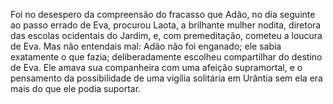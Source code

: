 ﻿Foi no desespero da compreensão do fracasso que Adão, no dia seguinte ao passo errado de Eva, procurou Laota, a brilhante mulher nodita, diretora das escolas ocidentais do Jardim, e, com premeditação, cometeu a loucura de Eva. Mas não entendais mal: Adão não foi enganado; ele sabia exatamente o que fazia; deliberadamente escolheu compartilhar do destino de Eva. Ele amava sua companheira com uma afeição supramortal, e o pensamento da possibilidade de uma vigília solitária em Urântia sem ela era mais do que ele podia suportar.
